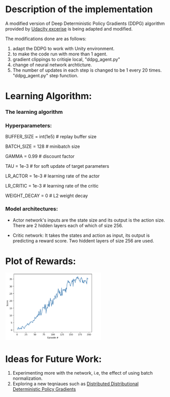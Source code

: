 # Description of the implementation
A modified version of Deep Deterministic Policy Gradients (DDPG) algorithm provided by [Udacity excerise](https://github.com/udacity/deep-reinforcement-learning/tree/master/ddpg-bipedal) is being adapted and modified.

The modifications done are as follows:
1. adapt the DDPG to work with Unity environment.
2. to make the code run with more than 1 agent.
3. gradient clippings to critiqie local, "ddpg_agent.py"
4. change of neural network archticture.
5. The number of updates in each step is changed to be 1 every 20 times. "ddpg_agent.py" step function.

# Learning Algorithm:

### The learning algorithm



### Hyperparameters:

BUFFER_SIZE = int(1e5)  # replay buffer size

BATCH_SIZE = 128         # minibatch size

GAMMA = 0.99            # discount factor

TAU = 1e-3              # for soft update of target parameters

LR_ACTOR = 1e-3         # learning rate of the actor 

LR_CRITIC = 1e-3        # learning rate of the critic

WEIGHT_DECAY = 0        # L2 weight decay

### Model architectures:

* Actor network's inputs are the state size and its output is the action size. There are 2 hidden layers each of which of size 256.

* Critic network:  It takes the states and action as input, its output is predicting a reward score. Two hiddent layers of size 256 are used.

# Plot of Rewards:
<img src="ddpg_plot.png"  width="60%" height="30%">


# Ideas for Future Work:
1. Experimenting more with the network, i.e, the effect of using batch normalization.
2. Exploring a new teqniaues such as [Distributed Distributional Deterministic Policy Gradients](https://openreview.net/forum?id=SyZipzbCb)

